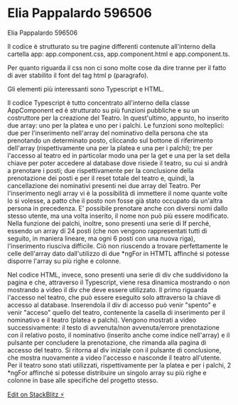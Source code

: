 # Elia Pappalardo 596506

Elia Pappalardo 596506

Il codice è strutturato su tre pagine differenti contenute all'interno della cartella app: app.component.css, app.component.html e app.component.ts. 

Per quanto riguarda il css non ci sono molte cose da dire tranne per il fatto di aver stabilito il font del tag html p (paragrafo). 

Gli elementi più interessanti sono Typescript e HTML. 

Il codice Typescript è tutto concentrato all'interno della classe AppComponent ed è strutturato su più funzioni pubbliche e su un costruttore per la creazione del Teatro. In quest'ultimo, appunto, ho inserito due array: uno per la platea e uno per i palchi. Le funzioni sono molteplici: due per l'inserimento nell'array del nominativo della persona che sta prenotando un determinato posto, cliccando sul bottone di riferimento dell'array (rispettivamente una per la platea e una per i palchi); tre per l'accesso al teatro ed in particolar modo una per la get e una per la set della chiave per poter accedere al database dove risiede il teatro, su cui si andrà a prenotare i posti; due rispettivamente per la conclusione della prenotazione dei posti e per il reset totale del teatro e, quindi, la cancellazione dei nominativi presenti nei due array del Teatro. 
Per l'inserimento negli array vi è la possibilità di immettere il nome quante volte lo si volesse, a patto che il posto non fosse già stato occupato da un'altra persona in precedenza. E' possibile prenotare anche con diversi nomi dallo stesso utente, ma una volta inserito, il nome non può più essere modificato. Nella funzione dei palchi, inoltre, sono presenti una serie di If perché, essendo un array di 24 posti (che non vengono rappresentati tutti di seguito, in maniera lineare, ma ogni 6 posti con una nuova riga), l'inserimento riusciva difficile. Ciò non riuscendo a trovare perfettamente le celle dell'array dato dall'utilizzo di due *ngFor in HTMTL affinché si potesse disporre l'array su più righe e colonne.

Nel codice HTML, invece, sono presenti una serie di div che suddividono la pagina e che, attraverso il Typescript, viene resa dinamica mostrando o non mostrando a video il div che deve essere utilizzato. Il primo riguarda l'accesso nel teatro, che può essere eseguito solo attraverso la chiave di accesso al database. Inserendola il div di accesso può venir "spento" e venir "acceso" quello del teatro, contenente la casella di inserimento per il nominativo e il teatro (platea e palchi). Vengono mostrati a video successivamente: il testo di avvenuta/non avvenuta/errore prenotazione con il relativo posto, il nominativo (inserito anche come indice nell'array) e il pulsante per concludere la prenotazione, che rimanda alla pagina di accesso del teatro.
Si ritorna al div iniziale con il pulsante di conclusione, che mostra nuovamente a video l'accesso e nasconde il teatro all'utente. 
Per il teatro sono stati utilizzati, rispettivamente per la platea e per i palchi, 2 *ngFor affinché si potesse distribuire un singolo array su più righe e colonne in base alle specifiche del progetto stesso.


[Edit on StackBlitz ⚡️](https://stackblitz.com/edit/angular-ivy-xheuby)